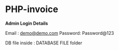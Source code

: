 # PHP-invoice
**Admin Login Details**

Email   : demo@demo.com
Password: Password@123

DB file inside : DATABASE FILE folder

